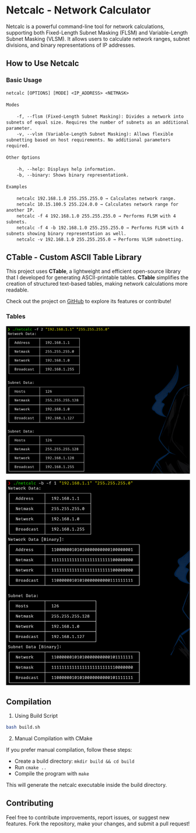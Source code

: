 # Netcalc - Network Calculator
Netcalc is a powerful command-line tool for network calculations, supporting both Fixed-Length Subnet Masking (FLSM) and Variable-Length Subnet Masking (VLSM). It allows users to calculate network ranges, subnet divisions, and binary representations of IP addresses.

## How to Use Netcalc

### Basic Usage

```
netcalc [OPTIONS] [MODE] <IP_ADDRESS> <NETMASK>

Modes

    -f, --flsm (Fixed-Length Subnet Masking): Divides a network into subnets of equal size. Requires the number of subnets as an additional parameter.
    -v, --vlsm (Variable-Length Subnet Masking): Allows flexible subnetting based on host requirements. No additional parameters required.

Other Options

    -h, --help: Displays help information.
    -b, --binary: Shows binary representationk.

Examples

    netcalc 192.168.1.0 255.255.255.0 → Calculates network range.
    netcalc 10.15.100.5 255.224.0.0 → Calculates network range for another IP.
    netcalc -f 4 192.168.1.0 255.255.255.0 → Performs FLSM with 4 subnets.
    netcalc -f 4 -b 192.168.1.0 255.255.255.0 → Performs FLSM with 4 subnets showing binary representation as well.
    netcalc -v 192.168.1.0 255.255.255.0 → Performs VLSM subnetting.
```
## CTable - Custom ASCII Table Library  

This project uses **CTable**, a lightweight and efficient open-source library that I developed for generating ASCII-printable tables. **CTable** simplifies the creation of structured text-based tables, making network calculations more readable.  

Check out the project on [GitHub](https://github.com/Letder40/ctable) to explore its features or contribute!  

### Tables
![flsm example](media/flsm.png)

![flsm binary example](media/flsm_bin.png)

## Compilation
1. Using Build Script

```bash
bash build.sh
```

2. Manual Compilation with CMake

If you prefer manual compilation, follow these steps:

+ Create a build directory: ``mkdir build && cd build``
+ Run ``cmake ..``
+ Compile the program with ``make``

This will generate the netcalc executable inside the build directory.

## Contributing
Feel free to contribute improvements, report issues, or suggest new features. Fork the repository, make your changes, and submit a pull request!
